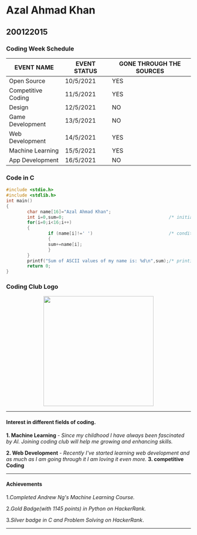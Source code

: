# Azal Ahmad Khan
## 200122015


### Coding Week Schedule
| EVENT NAME  | EVENT STATUS | GONE THROUGH THE SOURCES |
| ------------- | ------------- | -------------|
| Open Source | 10/5/2021 | YES |
| Competitive Coding | 11/5/2021 | YES |
| Design | 12/5/2021 | NO |
| Game Development | 13/5/2021 | NO |
| Web Development | 14/5/2021 | YES |
| Machine Learning | 15/5/2021 | YES |
| App Development | 16/5/2021 | NO |

### Code in C
```C
#include <stdio.h>
#include <stdlib.h>
int main()
{
        char name[16]="Azal Ahmad Khan";                         
        int i=0,sum=0;                                        /* initialising variables */                               
        for(i=0;i<16;i++)
        {
                if (name[i]!=' ')                             /* condition to ignore spaces in name */
                {
                sum+=name[i];
                }
        }
        printf("Sum of ASCII values of my name is: %d\n",sum);/* printing answer */
        return 0;                                            
}
```

### Coding Club Logo

<p align="center">
  <img height="300" src="https://github.com/codingiitg/open_source_submission/blob/main/coding-club%20logo.png?raw=true">
</p>

***

#### Interest in different fields of coding.
**1. Machine Learning** - _Since my childhood I have always been fascinated by AI. Joining coding club will help me growing and enhancing skills._

**2. Web Development** - _Recently I've started learning web development and as much as I am going through it I am loving it even more._
**3. competitive Coding**

***
#### Achievements
1._Completed Andrew Ng's Machine Learning Course._

2._Gold Badge(with 1145 points) in Python on HackerRank._

3._Silver badge in C and Problem Solving on HackerRank_.
***
